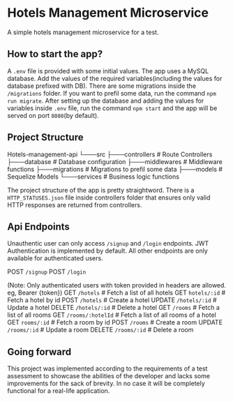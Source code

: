 # Hotels Management Microservice

A simple hotels management microservice for a test.

## How to start the app?

A `.env` file is provided with some initial values. The app uses a MySQL database. Add the values of the required variables(including the values for database prefixed with DB). There are some migrations inside the `/migrations` folder. If you want to prefil some data, run
the command `npm run migrate`. 
After setting up the database and adding the values for variables inside `.env` file, run the command `npm start` and the app will be served on port `8080`(by default).

## Project Structure

Hotels-management-api
                    └───src
                        ├───controllers             # Route Controllers
                        ├───database                # Database configuration
                        ├───middlewares             # Middleware functions
                        ├───migrations              # Migrations to prefil some data
                        ├───models                  # Sequelize Models
                        └───services                # Business logic functions

The project structure of the app is pretty straightword. There is a `HTTP_STATUSES.json` file inside controllers folder that ensures only valid HTTP responses are returned from controllers.

## Api Endpoints

Unauthentic user can only access `/signup` and `/login` endpoints. JWT Authentication is implemented by default. All other endpoints are only available for authenticated users.

POST `/signup` 
POST `/login`

(Note: Only authenticated users with token provided in headers are allowed. eg, Bearer {token})
GET `/hotels`           # Fetch a list of all hotels
GET `hotels/:id`        # Fetch a hotel by id
POST `/hotels`          # Create a hotel
UPDATE `/hotels/:id`    # Update a hotel
DELETE `/hotels/:id`    # Delete a hotel
GET `/rooms`            # Fetch a list of all rooms
GET `/rooms/:hotelId`   # Fetch a list of all rooms of a hotel
GET `rooms/:id`         # Fetch a room by id
POST `/rooms`           # Create a room
UPDATE `/rooms/:id`     # Update a room
DELETE `/rooms/:id`     # Delete a room

## Going forward

This project was implemented according to the requirements of a test assessment to showcase the abilities of the developer and lacks some improvements for the sack of brevity. In no case it will be completely functional for a real-life application.